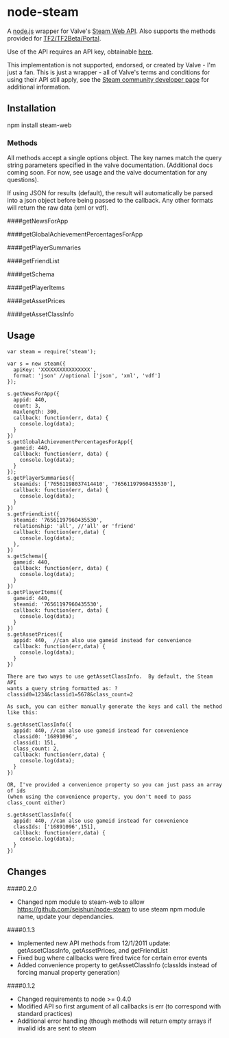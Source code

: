 # node-steam

A [node.js](http://github.com/joyent/node) wrapper for Valve's [Steam Web API](http://developer.valvesoftware.com/wiki/Steam_Web_API).  Also supports the methods provided for [TF2/TF2Beta/Portal](http://wiki.teamfortress.com/wiki/WebAPI).

Use of the API requires an API key, obtainable [here](http://steamcommunity.com/dev/apikey).

This implementation is not supported, endorsed, or created by Valve - I'm just a fan.  This is just a wrapper - all of Valve's terms and conditions for using their API still apply, see the [Steam community developer page](http://steamcommunity.com/dev) for additional information.

## Installation

  npm install steam-web


### Methods

  All methods accept a single options object.  The key names match the query string parameters specified in the valve documentation. (Additional docs coming soon.  For now, see usage and the valve documentation for any questions).

  If using JSON for results (default), the result will automatically be parsed into a json object before being passed to the callback.  Any other formats will return the raw data (xml or vdf).

####getNewsForApp


####getGlobalAchievementPercentagesForApp


####getPlayerSummaries


####getFriendList


####getSchema


####getPlayerItems


####getAssetPrices


####getAssetClassInfo

## Usage

    var steam = require('steam');

    var s = new steam({
      apiKey: 'XXXXXXXXXXXXXXXX',
      format: 'json' //optional ['json', 'xml', 'vdf']
    });

    s.getNewsForApp({
      appid: 440,
      count: 3,
      maxlength: 300,
      callback: function(err, data) {
        console.log(data);
      }
    })
    s.getGlobalAchievementPercentagesForApp({
      gameid: 440,
      callback: function(err, data) {
        console.log(data);
      }
    });
    s.getPlayerSummaries({
      steamids: ['76561198037414410', '76561197960435530'],
      callback: function(err, data) {
        console.log(data);
      }
    })
    s.getFriendList({
      steamid: '76561197960435530',
      relationship: 'all', //'all' or 'friend'
      callback: function(err,data) {
        console.log(data);
      },
    })
    s.getSchema({
      gameid: 440,
      callback: function(err, data) {
        console.log(data);
      }
    })
    s.getPlayerItems({
      gameid: 440,
      steamid: '76561197960435530',
      callback: function(err, data) {
        console.log(data);
      }
    })
    s.getAssetPrices({
      appid: 440,  //can also use gameid instead for convenience
      callback: function(err,data) {
        console.log(data);
      }
    })

    There are two ways to use getAssetClassInfo.  By default, the Steam API
    wants a query string formatted as: ?classid0=1234&classid1=5678&class_count=2

    As such, you can either manually generate the keys and call the method like this:

    s.getAssetClassInfo({
      appid: 440, //can also use gameid instead for convenience
      classid0: '16891096',
      classid1: 151,
      class_count: 2,
      callback: function(err,data) {
        console.log(data);
      }
    })

    OR, I've provided a convenience property so you can just pass an array of ids
    (when using the convenience property, you don't need to pass class_count either)

    s.getAssetClassInfo({
      appid: 440, //can also use gameid instead for convenience
      classIds: ['16891096',151],
      callback: function(err,data) {
        console.log(data);
      }
    })





## Changes

####0.2.0
* Changed npm module to steam-web to allow https://github.com/seishun/node-steam to use steam npm module name, update your dependancies.

####0.1.3
* Implemented new API methods from 12/1/2011 update: getAssetClassInfo, getAssetPrices, and getFriendList
* Fixed bug where callbacks were fired twice for certain error events
* Added convenience property to getAssetClassInfo (classIds instead of forcing manual property generation)

####0.1.2
* Changed requirements to node >= 0.4.0
* Modified API so first argument of all callbacks is err (to correspond with standard practices)
* Additional error handling (though methods will return empty arrays if invalid ids are sent to steam